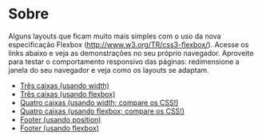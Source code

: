 # Sobre

Alguns layouts que ficam muito mais simples com o uso da nova especificação
Flexbox (http://www.w3.org/TR/css3-flexbox/). Acesse os links abaixo e
veja as demonstrações no seu próprio navegador. Aproveite para testar o
comportamento responsivo das páginas: redimensione a janela do seu
navegador e veja como os layouts se adaptam.

* [Três caixas (usando width)](http://luiz.github.io/flexbox-demo/caixas-width.html)
* [Três caixas (usando flexbox)](http://luiz.github.io/flexbox-demo/caixas-flexbox.html)
* [Quatro caixas (usando width; compare os CSS!)](http://luiz.github.io/flexbox-demo/caixas-mais-uma-width.html)
* [Quatro caixas (usando flexbox; compare os CSS!)](http://luiz.github.io/flexbox-demo/caixas-mais-uma-flexbox.html)
* [Footer (usando position)](http://luiz.github.io/flexbox-demo/footer-position.html)
* [Footer (usando flexbox)](http://luiz.github.io/flexbox-demo/footer-flexbox.html)
